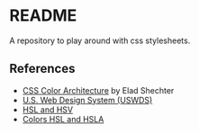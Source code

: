 # README
A repository to play around with css stylesheets.

## References
- [CSS Color Architecture](https://medium.com/appwrite-io/css-color-architecture-ca5de26f2df7) by Elad Shechter
- [U.S. Web Design System (USWDS)](https://designsystem.digital.gov/design-tokens/color/overview/)
- [HSL and HSV](https://en.wikipedia.org/wiki/HSL_and_HSV)
- [Colors HSL and HSLA](https://www.w3schools.com/colors/colors_hsl.asp)

